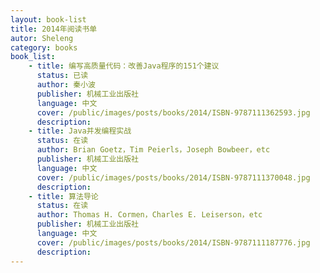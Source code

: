 ```yaml
---
layout: book-list
title: 2014年阅读书单
autor: Sheleng
category: books
book_list: 
    - title: 编写高质量代码：改善Java程序的151个建议
      status: 已读
      author: 秦小波
      publisher: 机械工业出版社
      language: 中文
      cover: /public/images/posts/books/2014/ISBN-9787111362593.jpg
      description: 
    - title: Java并发编程实战
      status: 在读
      author: Brian Goetz，Tim Peierls，Joseph Bowbeer，etc
      publisher: 机械工业出版社
      language: 中文
      cover: /public/images/posts/books/2014/ISBN-9787111370048.jpg
      description: 
    - title: 算法导论
      status: 在读
      author: Thomas H. Cormen，Charles E. Leiserson，etc
      publisher: 机械工业出版社
      language: 中文
      cover: /public/images/posts/books/2014/ISBN-9787111187776.jpg
      description: 
---
```


